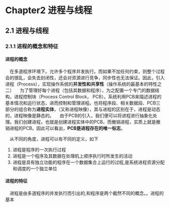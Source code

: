 # Chapter2 进程与线程

## 2.1 进程与线程

### 2.1.1 进程的概念和特征

#### 进程的概念

&emsp;在多道程序环境下。允许多个程序并发执行。而如果不加任何约束，则整个过程会的很乱，会失去封闭性，还会对资源进行竞争，同步性也无法保证。因此，引入进程（Process），实现操作系统的**并发性和共享性**（操作系统的最基本的特性之二）
&emsp;为了管理好每个进程（包括其数据和程序），为之配置一个专门的数据结构，进程控制块（Process Control Block， PCB）。系统利用PCB来描述进程的基本情况和运行状态，进而控制和管理进程。也将程序段、相关数据段、PCB三部分的组合称为**进程实体**，（又称进程映像），其与进程的区别在于，进程是动态的，进程映像是静态的。
&emsp;由于PCB的引入，我们便可以将进程进行抽象化处理。我们创建进程，也就是创建进程实体中的PCB，而撤销进程，实质上就是撤销进程的PCB。因此可以看出，**PCB是进程存在的唯一标志**。

&emsp;从不同的角度，进程可以有不同的定义，如下

1. 进程是程序的一次执行过程
2. 进程是一个程序及其数据在处理机上顺序执行时所发生的活动
3. 进程是具有独立功能的程序在一个数据集合上运行的过程,是系统进程资源分配和调度的一个独立单位

#### 进程的特征

&emsp;进程是由多道程序的并发执行而引出的,和程序是两个截然不同的概念。。进程的基本